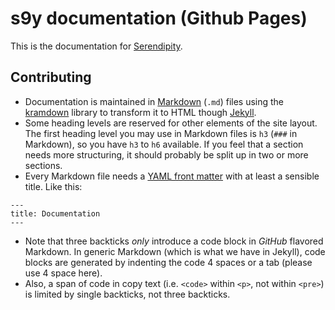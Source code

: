 # s9y documentation (Github Pages)

This is the documentation for [Serendipity](http://s9y.org).

## Contributing

* Documentation is maintained in [Markdown](https://daringfireball.net/projects/markdown/) (`.md`) files using the [kramdown](http://kramdown.gettalong.org/) library to transform it to HTML though [Jekyll](http://jekyllrb.com/).
* Some heading levels are reserved for other elements of the site layout. The first heading level you may use in Markdown files is `h3` (`###` in Markdown), so you have `h3` to `h6` available. If you feel that a section needs more structuring, it should probably be split up in two or more sections.
* Every Markdown file needs a [YAML front matter](http://jekyllrb.com/docs/frontmatter/) with at least a sensible title. Like this:

```
---
title: Documentation
---
```

* Note that three backticks *only* introduce a code block in *GitHub* flavored Markdown. In generic Markdown (which is what we have in Jekyll), code blocks are generated by indenting the code 4 spaces or a tab (please use 4 space here).
* Also, a span of code in copy text (i.e. `<code>` within `<p>`, not within `<pre>`) is limited by single backticks, not three backticks.
